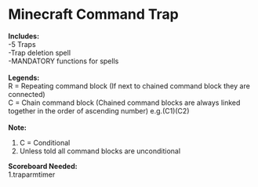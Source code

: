 # Minecraft Command Trap
**Includes:**\
-5 Traps\
-Trap deletion spell\
-MANDATORY functions for spells\
\
**Legends:**\
R = Repeating command block (If next to chained command block they are connected)\
C = Chain command block (Chained command blocks are always linked together in the order of ascending number) e.g.(C1)(C2)\
\
**Note:**
1. C = Conditional
2. Unless told all command blocks are unconditional

**Scoreboard Needed:**\
1.traparmtimer
